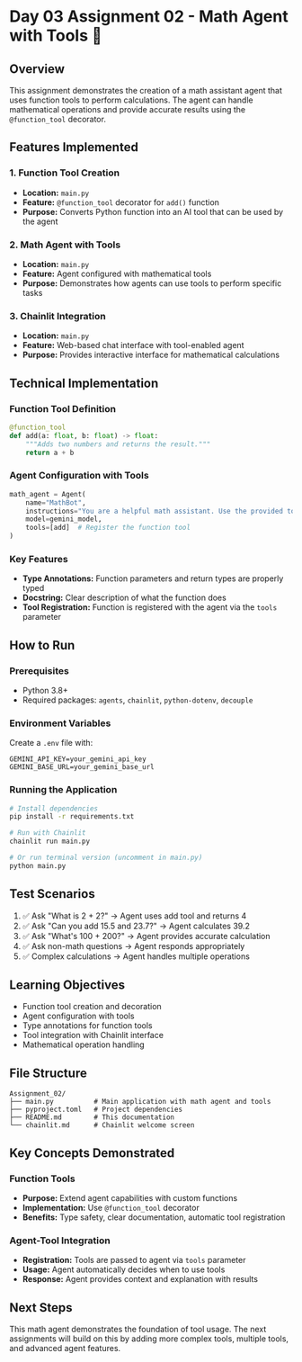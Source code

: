 # Day 03 Assignment 02 - Math Agent with Tools 🧮

## Overview

This assignment demonstrates the creation of a math assistant agent that uses function tools to perform calculations. The agent can handle mathematical operations and provide accurate results using the `@function_tool` decorator.

## Features Implemented

### 1. Function Tool Creation

- **Location:** `main.py`
- **Feature:** `@function_tool` decorator for `add()` function
- **Purpose:** Converts Python function into an AI tool that can be used by the agent

### 2. Math Agent with Tools

- **Location:** `main.py`
- **Feature:** Agent configured with mathematical tools
- **Purpose:** Demonstrates how agents can use tools to perform specific tasks

### 3. Chainlit Integration

- **Location:** `main.py`
- **Feature:** Web-based chat interface with tool-enabled agent
- **Purpose:** Provides interactive interface for mathematical calculations

## Technical Implementation

### Function Tool Definition

```python
@function_tool
def add(a: float, b: float) -> float:
    """Adds two numbers and returns the result."""
    return a + b
```

### Agent Configuration with Tools

```python
math_agent = Agent(
    name="MathBot",
    instructions="You are a helpful math assistant. Use the provided tools to perform calculations when needed.",
    model=gemini_model,
    tools=[add]  # Register the function tool
)
```

### Key Features

- **Type Annotations:** Function parameters and return types are properly typed
- **Docstring:** Clear description of what the function does
- **Tool Registration:** Function is registered with the agent via the `tools` parameter

## How to Run

### Prerequisites

- Python 3.8+
- Required packages: `agents`, `chainlit`, `python-dotenv`, `decouple`

### Environment Variables

Create a `.env` file with:

```
GEMINI_API_KEY=your_gemini_api_key
GEMINI_BASE_URL=your_gemini_base_url
```

### Running the Application

```bash
# Install dependencies
pip install -r requirements.txt

# Run with Chainlit
chainlit run main.py

# Or run terminal version (uncomment in main.py)
python main.py
```

## Test Scenarios

1. ✅ Ask "What is 2 + 2?" → Agent uses add tool and returns 4
2. ✅ Ask "Can you add 15.5 and 23.7?" → Agent calculates 39.2
3. ✅ Ask "What's 100 + 200?" → Agent provides accurate calculation
4. ✅ Ask non-math questions → Agent responds appropriately
5. ✅ Complex calculations → Agent handles multiple operations

## Learning Objectives

- Function tool creation and decoration
- Agent configuration with tools
- Type annotations for function tools
- Tool integration with Chainlit interface
- Mathematical operation handling

## File Structure

```
Assignment_02/
├── main.py          # Main application with math agent and tools
├── pyproject.toml   # Project dependencies
├── README.md        # This documentation
└── chainlit.md      # Chainlit welcome screen
```

## Key Concepts Demonstrated

### Function Tools

- **Purpose:** Extend agent capabilities with custom functions
- **Implementation:** Use `@function_tool` decorator
- **Benefits:** Type safety, clear documentation, automatic tool registration

### Agent-Tool Integration

- **Registration:** Tools are passed to agent via `tools` parameter
- **Usage:** Agent automatically decides when to use tools
- **Response:** Agent provides context and explanation with results

## Next Steps

This math agent demonstrates the foundation of tool usage. The next assignments will build on this by adding more complex tools, multiple tools, and advanced agent features.
